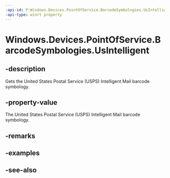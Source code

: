 ----api-id: P:Windows.Devices.PointOfService.BarcodeSymbologies.UsIntelligent
-api-type: winrt property
---<!-- Property syntaxpublic uint UsIntelligent { get; }--># Windows.Devices.PointOfService.BarcodeSymbologies.UsIntelligent## -descriptionGets the United States Postal Service (USPS) Intelligent Mail barcode symbology.## -property-valueThe United States Postal Service (USPS) Intelligent Mail barcode symbology.## -remarks## -examples## -see-also